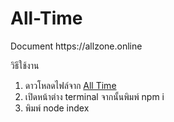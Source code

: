 <h1>All-Time</h1>
<alltime bot<br>
Document https://allzone.online

วิธีใช้งาน
1. ดาวโหลดไฟล์จาก <a href="https://github.com/PeterGamez/All-Time/archive/refs/heads/main.zip" target="_blank">All Time</a>
2. เปิดหน้าต่าง terminal จากนั้นพิมพ์ npm i
3. พิมพ์ node index
